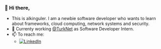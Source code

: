 ### 👋 Hi there, 
- This is alkinguler. I am a newbie software developer who wants to learn about frameworks, cloud computing, network systems and security.
- :briefcase: Currenty working [@TurkNet](https://turk.net) as Software Developer Intern.
- 📫 To reach me:
  - [![LinkedIn](https://img.shields.io/badge/LinkedIn-blue?logo=linkedin&logoColor=white&style=for-the-badge)](https://www.linkedin.com/in/taner-alk%C4%B1n-g%C3%BCler-6563b3186/)



<!--
**alkinguler/alkinguler** is a ✨ _special_ ✨ repository because its `README.md` (this file) appears on your GitHub profile.

Here are some ideas to get you started:

- 🔭 I’m currently working on ...
- 🌱 I’m currently learning ...
- 👯 I’m looking to collaborate on ...
- 🤔 I’m looking for help with ...
- 💬 Ask me about ...
- 📫 How to reach me: ...
- 😄 Pronouns: ...
- ⚡ Fun fact: ...
-->
